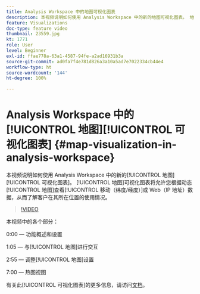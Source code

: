 ```yaml
---
title: Analysis Workspace 中的地图可视化图表
description: 本视频说明如何使用 Analysis Workspace 中的新的地图可视化图表。 地图可视化图表将允许您根据动态地图查看移动（纬度/经度）或 Web（IP 地址）数据，从而了解客户在其所在位置的使用情况。
feature: Visualizations
doc-type: feature video
thumbnail: 23559.jpg
kt: 1771
role: User
level: Beginner
exl-id: ffae778a-63a1-4587-94fe-a2ad16931b3a
source-git-commit: ad0fa7f4e781d826a3a10a5ad7e7022334cb44e4
workflow-type: ht
source-wordcount: '144'
ht-degree: 100%

---
```


# Analysis Workspace 中的[!UICONTROL 地图][!UICONTROL 可视化图表] {#map-visualization-in-analysis-workspace}

本视频说明如何使用 Analysis Workspace 中的新的[!UICONTROL 地图][!UICONTROL 可视化图表]。 [!UICONTROL 地图]可视化图表将允许您根据动态[!UICONTROL 地图]查看[!UICONTROL 移动（纬度/经度）]或 Web（IP 地址）数据，从而了解客户在其所在位置的使用情况。

>[!VIDEO](https://video.tv.adobe.com/v/23559/?quality=12)

本视频中的各个部分：

0:00 — 功能概述和设置

1:05 — 与[!UICONTROL 地图]进行交互

2:55 — 调整[!UICONTROL 地图]设置

7:00 — 热图视图

有关此[!UICONTROL 可视化图表]的更多信息，请访问[文档](https://experienceleague.adobe.com/docs/analytics/analyze/analysis-workspace/visualizations/map-visualization.html?lang=zh-Hans)。
